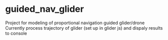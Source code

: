 # guided_nav_glider
Project for modeling of proportional navigation guided glider/drone
Currently process trajectory of glider (set up in glider js) and dispaly results to console
